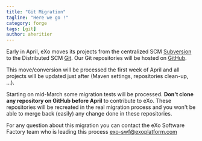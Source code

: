 ```yaml
---
title: "Git Migration"
tagline: "Here we go !"
category: forge
tags: [git]
author: aheritier
---
```


Early in April, eXo moves its projects from the centralized SCM [Subversion](https://svn.exoplatform.org) to the Distributed SCM [Git](http://git-scm.com/). Our Git repositories will be hosted on [GitHub](https://www.github.com/exoplatform/).

<!--more-->

This move/conversion will be processed the first week of April and all projects will be updated just after (Maven settings, repositories clean-up, …).

Starting on mid-March some migration tests will be processed. **Don't clone any repository on GitHub before April** to contribute to eXo. These repositories will be recreated in the real migration process and you won't be able to merge back (easily) any change done in these repositories.

For any question about this migration you can contact the eXo Software Factory team who is leading this process <exo-swf@exoplatform.com>
